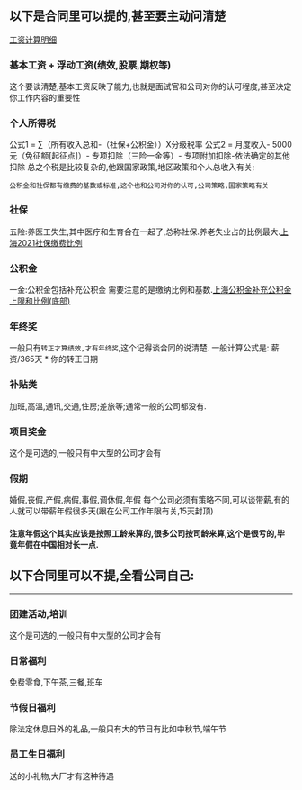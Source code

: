 

## 以下是合同里可以提的,甚至要主动问清楚
[工资计算明细](https://www.xinrenxinshi.com/calculator) 

### 基本工资 + 浮动工资(绩效,股票,期权等)
这个要谈清楚,基本工资反映了能力,也就是面试官和公司对你的认可程度,甚至决定你工作内容的重要性

### 个人所得税
公式1 = ∑（所有收入总和-（社保+公积金））X分级税率
公式2 = 月度收入- 5000元（免征额[起征点]）- 专项扣除（三险一金等）- 专项附加扣除-依法确定的其他扣除
总之个税是比较复杂的,他跟国家政策,地区政策和个人总收入有关;

```公积金和社保都有缴费的基数或标准,这个也和公司对你的认可,公司策略,国家策略有关```

### 社保
五险:养医工失生,其中医疗和生育合在一起了,总称社保.养老失业占的比例最大.[上海2021社保缴费比例](http://www.bbmar.com/zhichang/shebao/1041065.html)

### 公积金
一金:公积金包括补充公积金  需要注意的是缴纳比例和基数.[上海公积金补充公积金上限和比例(底部)](http://www.shgjj.com/html/xxgk/zcfg/gjjgwhgjjzx/albpl/jc/205810.html)

### 年终奖
一般只有```转正才算绩效,才有年终奖```,这个记得谈合同的说清楚. 一般计算公式是: 薪资/365天 * 你的转正日期

### 补贴类
加班,高温,通讯,交通,住房;差旅等;通常一般的公司都没有.

### 项目奖金
这个是可选的,一般只有中大型的公司才会有

### 假期
婚假,丧假,产假,病假,事假,调休假,年假 每个公司必须有策略不同,可以谈带薪,有的人就可以带薪年假很多天(跟在公司工作年限有关,15天封顶)
#### 注意年假这个其实应该是按照工龄来算的,很多公司按司龄来算,这个是很亏的,毕竟年假在中国相对长一点.

## 以下合同里可以不提,全看公司自己:
--------------------------------------------------------------
### 团建活动,培训
这个是可选的,一般只有中大型的公司才会有

### 日常福利
免费零食,下午茶,三餐,班车

### 节假日福利
除法定休息日外的礼品,一般只有大的节日有比如中秋节,端午节

### 员工生日福利
送的小礼物,大厂才有这种待遇
